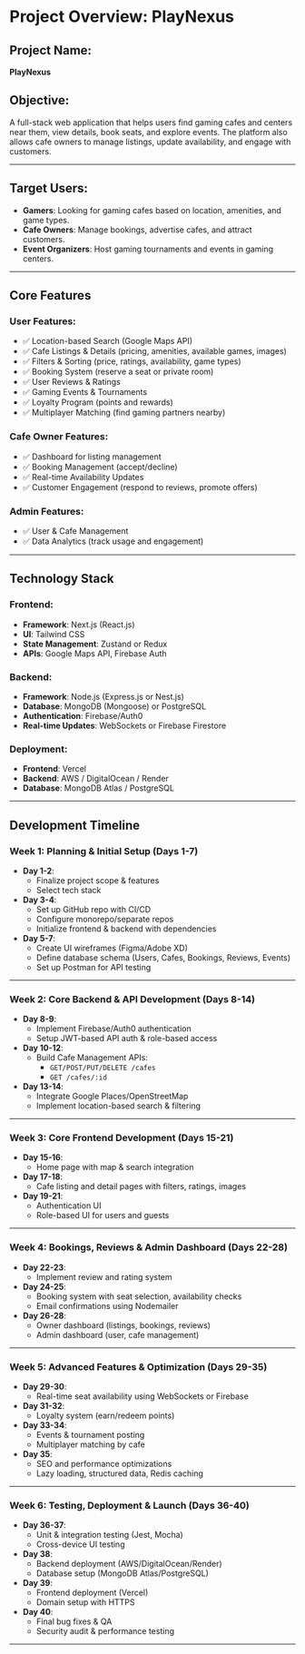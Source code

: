 # Project Overview: PlayNexus

## Project Name:
**PlayNexus**

## Objective:
A full-stack web application that helps users find gaming cafes and centers near them, view details, book seats, and explore events. The platform also allows cafe owners to manage listings, update availability, and engage with customers.

---

## Target Users:
- **Gamers**: Looking for gaming cafes based on location, amenities, and game types.
- **Cafe Owners**: Manage bookings, advertise cafes, and attract customers.
- **Event Organizers**: Host gaming tournaments and events in gaming centers.

---

## Core Features

### User Features:
- ✅ Location-based Search (Google Maps API)
- ✅ Cafe Listings & Details (pricing, amenities, available games, images)
- ✅ Filters & Sorting (price, ratings, availability, game types)
- ✅ Booking System (reserve a seat or private room)
- ✅ User Reviews & Ratings
- ✅ Gaming Events & Tournaments
- ✅ Loyalty Program (points and rewards)
- ✅ Multiplayer Matching (find gaming partners nearby)

### Cafe Owner Features:
- ✅ Dashboard for listing management
- ✅ Booking Management (accept/decline)
- ✅ Real-time Availability Updates
- ✅ Customer Engagement (respond to reviews, promote offers)

### Admin Features:
- ✅ User & Cafe Management
- ✅ Data Analytics (track usage and engagement)

---

## Technology Stack

### Frontend:
- **Framework**: Next.js (React.js)
- **UI**: Tailwind CSS
- **State Management**: Zustand or Redux
- **APIs**: Google Maps API, Firebase Auth

### Backend:
- **Framework**: Node.js (Express.js or Nest.js)
- **Database**: MongoDB (Mongoose) or PostgreSQL
- **Authentication**: Firebase/Auth0
- **Real-time Updates**: WebSockets or Firebase Firestore

### Deployment:
- **Frontend**: Vercel
- **Backend**: AWS / DigitalOcean / Render
- **Database**: MongoDB Atlas / PostgreSQL

---

## Development Timeline

### Week 1: Planning & Initial Setup (Days 1-7)
- **Day 1-2**: 
  - Finalize project scope & features
  - Select tech stack
- **Day 3-4**: 
  - Set up GitHub repo with CI/CD
  - Configure monorepo/separate repos
  - Initialize frontend & backend with dependencies
- **Day 5-7**:
  - Create UI wireframes (Figma/Adobe XD)
  - Define database schema (Users, Cafes, Bookings, Reviews, Events)
  - Set up Postman for API testing

---

### Week 2: Core Backend & API Development (Days 8-14)
- **Day 8-9**:
  - Implement Firebase/Auth0 authentication
  - Setup JWT-based API auth & role-based access
- **Day 10-12**:
  - Build Cafe Management APIs: 
    - `GET/POST/PUT/DELETE /cafes`
    - `GET /cafes/:id`
- **Day 13-14**:
  - Integrate Google Places/OpenStreetMap
  - Implement location-based search & filtering

---

### Week 3: Core Frontend Development (Days 15-21)
- **Day 15-16**:
  - Home page with map & search integration
- **Day 17-18**:
  - Cafe listing and detail pages with filters, ratings, images
- **Day 19-21**:
  - Authentication UI
  - Role-based UI for users and guests

---

### Week 4: Bookings, Reviews & Admin Dashboard (Days 22-28)
- **Day 22-23**:
  - Implement review and rating system
- **Day 24-25**:
  - Booking system with seat selection, availability checks
  - Email confirmations using Nodemailer
- **Day 26-28**:
  - Owner dashboard (listings, bookings, reviews)
  - Admin dashboard (user, cafe management)

---

### Week 5: Advanced Features & Optimization (Days 29-35)
- **Day 29-30**:
  - Real-time seat availability using WebSockets or Firebase
- **Day 31-32**:
  - Loyalty system (earn/redeem points)
- **Day 33-34**:
  - Events & tournament posting
  - Multiplayer matching by cafe
- **Day 35**:
  - SEO and performance optimizations
  - Lazy loading, structured data, Redis caching

---

### Week 6: Testing, Deployment & Launch (Days 36-40)
- **Day 36-37**:
  - Unit & integration testing (Jest, Mocha)
  - Cross-device UI testing
- **Day 38**:
  - Backend deployment (AWS/DigitalOcean/Render)
  - Database setup (MongoDB Atlas/PostgreSQL)
- **Day 39**:
  - Frontend deployment (Vercel)
  - Domain setup with HTTPS
- **Day 40**:
  - Final bug fixes & QA
  - Security audit & performance testing

---
